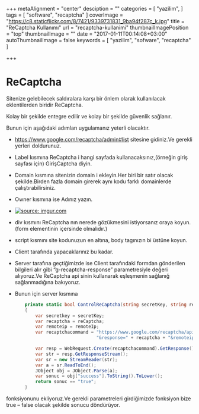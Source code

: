 +++
metaAlignment = "center"
desciption = ""
categories = [
  "yazilim",
]
tags = [
  "software",
  "recaptcha"
]
coverImage = "https://c8.staticflickr.com/8/7421/9339731831_9ba94f287c_k.jpg"
title = "ReCaptcha Kullanımı"
url = "recaptcha-kullanimi"
thumbnailImagePosition = "top"
thumbnailImage = ""
date = "2017-01-11T00:14:08+03:00"
autoThumbnailImage = false
keywords = [
  "yazilim",
  "sofware",
  "recaptcha"
]

+++

# ReCaptcha

Sitenize gelebilecek saldıralara karşı bir önlem olarak kullanılacak eklentilerden biridir ReCaptcha.

Kolay bir şekilde entegre edilir ve kolay bir şekilde güvenlik sağlanır.

Bunun için aşağıdaki adımları uygulamanız yeterli olacaktır.

- https://www.google.com/recaptcha/admin#list sitesine gidiniz.Ve gerekli yerleri doldurunuz.
- Label kısmına ReCaptcha i hangi sayfada kullanacaksınız,(örneğin giriş sayfası için) GirişCaptcha diyin.
- Domain kısmına sitenizin domain i ekleyin.Her biri bir satır olacak şekilde.Birden fazla domain girerek aynı kodu farklı domainlerde çalıştırabilirsiniz.
- Owner kısmına ise Adınız yazın.

- <a href="http://imgur.com/sQRkz2S"><img src="http://i.imgur.com/sQRkz2S.jpg" title="source: imgur.com" /></a>
- div kısmını ReCaptcha nın nerede gözükmesini istiyorsanız oraya koyun.(form elementinin içersinde olmalıdır.)
- script kısmını site kodunuzun en altına, body tagınızın bi üstüne koyun.
- Client tarafında yapacaklarınız bu kadar.
- Server tarafına geçtiğimizde ise Client tarafındaki formdan gönderilen bilgileri alır gibi “g-recaptcha-response” parametresiyle değeri alıyoruz.Ve ReCaptcha api sinin kullanarak eşleşmenin sağlanığ sağlanmadığına bakıyoruz.
- Bunun için server kısmına
 
 ```c#
        private static bool ControlReCaptcha(string secretKey, string reCaptcha, string remoteIp)
        {
            var secretkey = secretKey;
            var recaptcha = reCaptcha;
            var remoteip = remoteIp;
            var recaptchacommand = "https://www.google.com/recaptcha/api/siteverify?secret=" + secretkey +
                                   "&response=" + recaptcha + "&remoteip=" + remoteip;

            var resp = WebRequest.Create(recaptchacommand).GetResponse();
            var str = resp.GetResponseStream();
            var sr = new StreamReader(str);
            var a = sr.ReadToEnd();
            JObject obj = JObject.Parse(a);
            var sonuc = obj["success"].ToString().ToLower();
            return sonuc == "true";
        }
```
  
fonksiyonunu ekliyoruz.Ve gerekli parametreleri girdiğimizde fonksiyon bize true – false olacak şekilde sonucu döndürüyor.
 

